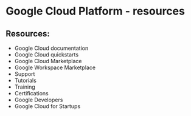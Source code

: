 # Google Cloud Platform - resources
	
## Resources:
- Google Cloud documentation
- Google Cloud quickstarts
- Google Cloud Marketplace
- Google Workspace Marketplace
- Support
- Tutorials
- Training
- Certifications
- Google Developers
- Google Cloud for Startups